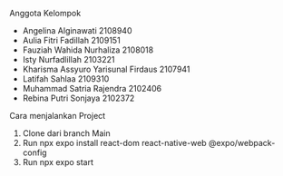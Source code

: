 Anggota Kelompok

- Angelina Alginawati 2108940
- Aulia Fitri Fadillah 2109151
- Fauziah Wahida Nurhaliza 2108018
- Isty Nurfadlillah 2103221
- Kharisma Assyuro Yarisunal Firdaus 2107941
- Latifah Sahlaa 2109310
- Muhammad Satria Rajendra 2102406
- Rebina Putri Sonjaya 2102372

Cara menjalankan Project
1. Clone dari branch Main
2. Run npx expo install react-dom react-native-web @expo/webpack-config
3. Run npx expo start


